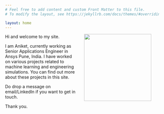```yaml
---
# Feel free to add content and custom Front Matter to this file.
# To modify the layout, see https://jekyllrb.com/docs/themes/#overriding-theme-defaults

layout: home
---
```



<img src="{{site.baseurl}}/assets/DSC_0011.jpg" width="220" align="right" hspace="25"/>

Hi and welcome to my site. 

I am Aniket, currently working as Senior Applications Engineer in Ansys Pune, 
India. I have worked on various projects related to machine learning and engineering simulations. You can find out 
more about these projects in this site. 

Do drop a message on email/LinkedIn if you want to get in touch.

Thank you.
